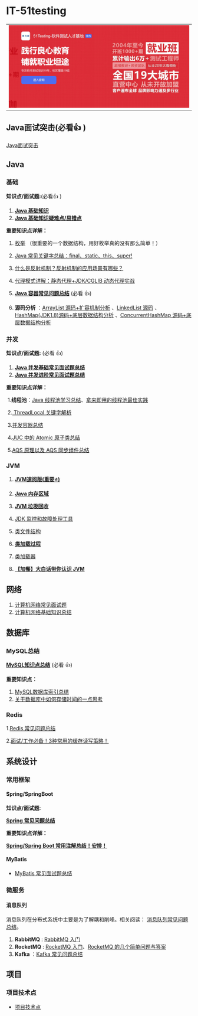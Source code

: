 # IT-51testing



<table>
  <tbody>
    <tr>
       <td align="center" valign="middle">
        <a href="http://www.itheima.com/special/brandzly/index.html?jingjiahmpz-pz-pc-biaoti/">
         <img src="./media/sponsor/博为峰.jpg" style="margin: 0 auto;width:850px" /></a>
      </td>       
    </tr>
  </tbody>
</table>


## Java面试突击(必看:+1: )

[Java面试突击](https://www.bilibili.com/video/BV1r5411T7gG/?spm_id_from=888.80997.embed_other.whitelist)

## Java

### 基础

**知识点/面试题:**(必看:+1: )

1. **[Java 基础知识](docs/java/basis/Java基础知识.md)**
2. **[Java 基础知识疑难点/易错点](docs/java/basis/Java基础知识疑难点.md)**

**重要知识点详解：**

1. [枚举](docs/java/basis/用好Java中的枚举真的没有那么简单.md) （很重要的一个数据结构，用好枚举真的没有那么简单！）
2. [Java 常见关键字总结：final、static、this、super!](docs/java/basis/Java常见关键字总结.md)
3. [什么是反射机制？反射机制的应用场景有哪些？](docs/java/basis/反射机制.md)
4. [代理模式详解：静态代理+JDK/CGLIB 动态代理实战](docs/java/basis/代理模式详解.md)

1. **[Java 容器常见问题总结](docs/java/collection/Java集合框架常见面试题.md)** (必看 :+1:)
2. **源码分析** ：[ArrayList 源码+扩容机制分析](docs/java/collection/ArrayList源码+扩容机制分析.md) 、[LinkedList 源码](docs/java/collection/LinkedList源码分析.md) 、[HashMap(JDK1.8)源码+底层数据结构分析](<docs/java/collection/HashMap(JDK1.8)源码+底层数据结构分析.md>) 、[ConcurrentHashMap 源码+底层数据结构分析](docs/java/collection/ConcurrentHashMap源码+底层数据结构分析.md)

### 并发

**知识点/面试题:** (必看 :+1:)

1. **[Java 并发基础常见面试题总结](docs/java/multi-thread/2020最新Java并发基础常见面试题总结.md)**
2. **[Java 并发进阶常见面试题总结](docs/java/multi-thread/2020最新Java并发进阶常见面试题总结.md)**

**重要知识点详解：**

​	1.**线程池**：[Java 线程池学习总结](./docs/java/multi-thread/java线程池学习总结.md)、[拿来即用的线程池最佳实践](./docs/java/multi-thread/拿来即用的线程池最佳实践.md)

​	2.[ ThreadLocal 关键字解析](docs/java/multi-thread/万字详解ThreadLocal关键字.md)

​	3.[并发容器总结](docs/java/multi-thread/并发容器总结.md)

​	4.[JUC 中的 Atomic 原子类总结](docs/java/multi-thread/Atomic原子类总结.md)

​	5.[AQS 原理以及 AQS 同步组件总结](docs/java/multi-thread/AQS原理以及AQS同步组件总结.md)

### JVM 

1. **[JVM速阅版(重要⭐)](docs/java/jvm/JVM速阅版.md)**

2. **[Java 内存区域](docs/java/jvm/Java内存区域.md)**

3. **[JVM 垃圾回收](docs/java/jvm/JVM垃圾回收.md)**

4. [JDK 监控和故障处理工具](docs/java/jvm/JDK监控和故障处理工具总结.md)

5. [类文件结构](docs/java/jvm/类文件结构.md)

6. **[类加载过程](docs/java/jvm/类加载过程.md)**

7. [类加载器](docs/java/jvm/类加载器.md)

8. **[【加餐】大白话带你认识 JVM](docs/java/jvm/[加餐]大白话带你认识JVM.md)**

   



## 网络

1. [计算机网络常见面试题](docs/network/计算机网络.md)
2. [计算机网络基础知识总结](docs/network/计算机网络知识总结.md)



## 数据库

### MySQL总结

**[MySQL知识点总结](docs/database/Mysql/MySQL.md)** (必看 :+1:)

**重要知识点：**

1. [MySQL数据库索引总结](docs/database/Mysql/MySQL数据库索引.md)
4. [关于数据库中如何存储时间的一点思考](docs/database/Mysql/关于数据库存储时间的一点思考.md)

### Redis

   1.[Redis 常见问题总结](docs/database/Redis/redis-all.md)

   2.[面试/工作必备！3种常用的缓存读写策略！](docs/database/Redis/3种常用的缓存读写策略.md)

## 系统设计

### 常用框架

#### Spring/SpringBoot 

**知识点/面试题:** 

**[Spring 常见问题总结](docs/system-design/framework/spring/Spring常见问题总结.md)**

**重要知识点详解：**

**[Spring/Spring Boot 常用注解总结！安排！](./docs/spring/SpringBoot+Spring常用注解总结.md)** 

#### MyBatis

- [MyBatis 常见面试题总结](docs/mybatis/mybatis-interview.md)



### 微服务

#### 消息队列

消息队列在分布式系统中主要是为了解耦和削峰。相关阅读： [消息队列常见问题总结](docs/mq/message-queue.md)。

1. **RabbitMQ** : [RabbitMQ 入门](docs/mq/RabbitMQ入门看这一篇就够了.md)
2. **RocketMQ** : [RocketMQ 入门](docs/mq/RocketMQ.md)、[RocketMQ 的几个简单问题与答案](docs/mq/RocketMQ-Questions.md)
3. **Kafka** ：[Kafka 常见问题总结](docs/mq/Kafka常见面试题总结.md)





## 项目 

### 项目技术点

- [项目技术点](docs/project/jishu/技术.md)




